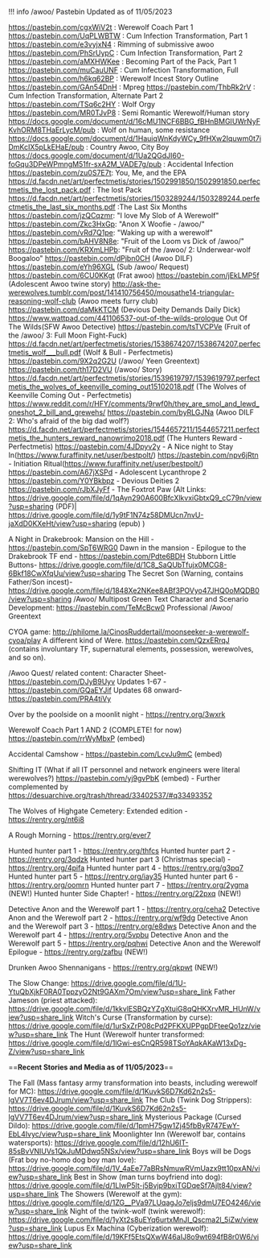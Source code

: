 !!! info /awoo/ Pastebin
	Updated as of 11/05/2023
 
https://pastebin.com/cgxWiV2t : Werewolf Coach Part 1
https://pastebin.com/UqPLWBTW : Cum Infection Transformation, Part 1
https://pastebin.com/e3vyjxN4 : Rimming of submissive awoo
https://pastebin.com/PhSrUypC : Cum Infection Transformation, Part 2
https://pastebin.com/aMXHWKee : Becoming Part of the Pack, Part 1
https://pastebin.com/muCauUNF : Cum Infection Transformation, Full
https://pastebin.com/h6kq62BP : Werewolf Incest Story Outline
https://pastebin.com/GAn54DnH : Mpreg
https://pastebin.com/ThbRk2rV : Cum Infection Transformation, Alternate Part 2
https://pastebin.com/TSq6c2HY : Wolf Orgy
https://pastebin.com/MR0TJvP8 : Semi Romantic Werewolf/Human story
https://docs.google.com/document/d/16cMU1NCF6BBG_fBHnBMGIUWrNyFKvhORM8THaErLycM/pub : Wolf on human, some resistance
https://docs.google.com/document/d/1HauiqWnKdyWCy_9fHXw2Iquwm0t7iDmKcIX5pLkEHaE/pub : Country Awoo, City Boy
https://docs.google.com/document/d/1Ua2QGdJI60-foGqu3DPeWPmngM51fr-sxA2M_VADE7g/pub : Accidental Infection
https://pastebin.com/zu0S7E7t: You, Me, and the EPA
https://d.facdn.net/art/perfectmetis/stories/1502991850/1502991850.perfectmetis_the_lost_pack.pdf : The lost Pack
https://d.facdn.net/art/perfectmetis/stories/1503289244/1503289244.perfectmetis_the_last_six_months.pdf :The Last Six Months
https://pastebin.com/jzQCqzmr: "I love My Slob of A Werewolf"
https://pastebin.com/Zkc3HxGp: "Anon X Woofie - /awoo/"
https://pastebin.com/vRd7Q1pe: "Waking up with a werewolf"
https://pastebin.com/bAHV8N8e: "Fruit of the Loom vs Dick of /awoo/"
https://pastebin.com/KRXmLHPb: "Fruit of the /awoo/ 2: Underwear-wolf Boogaloo"
https://pastebin.com/dPjbn0CH (Awoo DILF)
https://pastebin.com/eYh96XGL (Sub /awoo/ Request)
https://pastebin.com/6CU0KKgt (Frat awoo)
https://pastebin.com/jEkLMP5f (Adolescent Awoo twine story)
http://ask-the-werewolves.tumblr.com/post/141410756450/mousathe14-triangular-reasoning-wolf-club (Awoo meets furry club)
https://pastebin.com/daMkKTCM (Devious Deity Demands Daily Dick)
https://www.wattpad.com/441106537-out-of-the-wilds-prologue Out Of The Wilds(SFW Awoo Detective)
https://pastebin.com/tsTVCPVe (Fruit of the /awoo/ 3: Full Moon Fight-Fuck)
https://d.facdn.net/art/perfectmetis/stories/1538674207/1538674207.perfectmetis_wolf___bull.pdf (Wolf & Bull - Perfectmetis)
https://pastebin.com/9X2q2G2U (/awoo/ Yeen Greentext)
https://pastebin.com/th17D2VU (/awoo/ Story)
https://d.facdn.net/art/perfectmetis/stories/1539619797/1539619797.perfectmetis_the_wolves_of_keenville_coming_out15102018.pdf (The Wolves of Keenville Coming Out - Perfectmetis)
https://www.reddit.com/r/HFY/comments/9rwf0h/they_are_smol_and_lewd_oneshot_2_bill_and_grewehs/
https://pastebin.com/byRLGJNa (Awoo DILF 2: Who's afraid of the big dad wolf?)
https://d.facdn.net/art/perfectmetis/stories/1544657211/1544657211.perfectmetis_the_hunters_reward_nanowrimo2018.pdf (The Hunters Reward - Perfectmetis)
https://pastebin.com/4JDpyv2y - A Nice night to Stay In(https://www.furaffinity.net/user/bestpolt/)
https://pastebin.com/npv6jRtn - Initiation Ritual(https://www.furaffinity.net/user/bestpolt/)
https://pastebin.com/A67jXSPd - Adolescent Lycanthrope 2
https://pastebin.com/Y0YBkbpz - Devious Deities 2
https://pastebin.com/rJbXJyFf - The Foxtrot Paw (Alt Links: https://drive.google.com/file/d/1qAyn290A600BfcXlkvxiGbtxQ9_cC79n/view?usp=sharing (PDF)| https://drive.google.com/file/d/1y9tF1N74z58DMUcn7nvU-jaXdD0KXeHt/view?usp=sharing (epub) )
 
A Night in Drakebrook: Mansion on the Hill - https://pastebin.com/SpT6WRG0
Dawn in the mansion - Epilogue to the Drakebrook TF end - https://pastebin.com/Pdte6BDH
Stubborn Little Buttons- https://drive.google.com/file/d/1C8_SaQUbTfujx0MCG8-6Bkf18CwXfqUu/view?usp=sharing
The Secret Son (Warning, contains Father/Son incest)- https://drive.google.com/file/d/1848Xe2NKee8ABf3POVyo47JHQ0oMQDB0/view?usp=sharing
/Awoo/ Multipost Green Text Character and Scenario Development:
 https://pastebin.com/TeMcBcw0 Professional /Awoo/ Greentext
 
CYOA game: http://philome.la/CinosRuddertail/moonseeker-a-werewolf-cyoa/play
 A different kind of Were. https://pastebin.com/QzxERrqJ (contains involuntary TF, supernatural elements, possession, werewolves, and so on).

/Awoo Quest/ related content:
Character Sheet- https://pastebin.com/DJyB9Uyv
Updates 1-67 - https://pastebin.com/GQaEYJif
Updates 68 onward- https://pastebin.com/PRA4tiVy

Over by the poolside on a moonlit night - https://rentry.org/3wxrk

Werewolf Coach Part 1 AND 2 (COMPLETE! for now) https://pastebin.com/rrWyMbxP (embed)

Accidental Camshow - https://pastebin.com/LcvJu9mC (embed)

Shifting IT (What if all IT personnel and network engineers were literal werewolves?) https://pastebin.com/yj9gvPbK (embed) - Further complemented by https://desuarchive.org/trash/thread/33402537/#q33493352

The Wolves of Highgate Cemetery: Extended edition - https://rentry.org/nt6i8

A Rough Morning - https://rentry.org/ever7

Hunted hunter part 1 - https://rentry.org/thfcs
Hunted hunter part 2 - https://rentry.org/3qdzk
Hunted hunter part 3 (Christmas special) - https://rentry.org/4pifa
Hunted hunter part 4 - https://rentry.org/g3pq7
Hunted hunter part 5 - https://rentry.org/iay35
Hunted hunter part 6 - https://rentry.org/oomrn
Hunted hunter part 7 - https://rentry.org/2ygma (NEW!)
Hunted hunter Side Chapter! - https://rentry.org/22pxq (NEW!)

Detective Anon and the Werewolf part 1 - https://rentry.org/ceha2
Detective Anon and the Werewolf part 2 - https://rentry.org/wf9dg
Detective Anon and the Werewolf part 3 - https://rentry.org/e8dws
Detective Anon and the Werewolf part 4 - https://rentry.org/5vpbu
Detective Anon and the Werewolf part 5 - https://rentry.org/pqhwi
Detective Anon and the Werewolf Epilogue - https://rentry.org/zafbu (NEW!)

Drunken Awoo Shennanigans - https://rentry.org/qkpwt (NEW!)

The Slow Change: https://drive.google.com/file/d/1U-YtuQbXjkF0RA0TppzyO2Nt9GAXm7Om/view?usp=share_link
Father Jameson (priest attacked): https://drive.google.com/file/d/1kkvlESBQzYZgXtuiG8qQHKXrvMR_HUnW/view?usp=share_link
Witch's Curse (Transformation by curse): https://drive.google.com/file/d/1urSxZrP08cPd2PFKXUPPgpDFteeQo1zz/view?usp=share_link
The Hunt (Werewolf hunter transformed: https://drive.google.com/file/d/1lGwi-esCnQR598TSoYAqkAKaW13xDg-Z/view?usp=share_link

==**Recent Stories and Media as of 11/05/2023**==

The Fall (Mass fantasy army transformation into beasts, including werewolf for MC): https://drive.google.com/file/d/1KuvkS6D7Kd62n2s5-lgVV7T6ev4DJrum/view?usp=share_link
The Club (Twink Dog Strippers): https://drive.google.com/file/d/1KuvkS6D7Kd62n2s5-lgVV7T6ev4DJrum/view?usp=share_link
Mysterious Package (Cursed Dildo): https://drive.google.com/file/d/1pmH75gw1Zj45fbByR747EwY-EbL4Ivyc/view?usp=share_link
Moonlighter Inn (Werewolf bar, contains watersports): https://drive.google.com/file/d/12hU6IT-85sBvVNIUVs1QkJuMDdwq5NSx/view?usp=share_link
Boys will be Dogs (Frat boy no-homo dog boy man love): https://drive.google.com/file/d/1V_4aEe77aBRsNmuwRVmUazx9tt10pxAN/view?usp=share_link
Best in Show (man turns boyfriend into dog): https://drive.google.com/file/d/1LIwP5lt-j5Bvjp9bxiTGDqeSf7AjIt84/view?usp=share_link
The Showers (Werewolf at the gym): https://drive.google.com/file/d/1ZG__PVa97LUqagJo7eljs9dmU7EO4246/view?usp=share_link
Night of the twink-wolf (twink werewolf): https://drive.google.com/file/d/1yXt2s8uEYq6urtxMnJI_Qscma2l_5iZw/view?usp=share_link
Lupus Ex Machina (Cyberization werewolf): https://drive.google.com/file/d/19KFf5EtsQXwW46aIJ8o9wt694fB8r0W6/view?usp=share_link